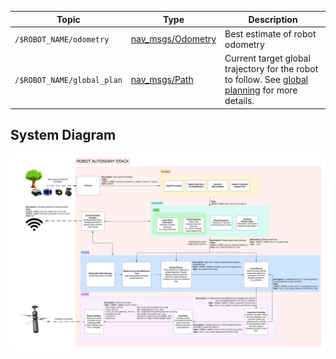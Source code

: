 



| Topic                          | Type              | Description                                                                                                                             |
| -------------------------------| ------------------| ---------------------------------------------------------------------------------------------------------------------------|
| `/$ROBOT_NAME/odometry`        | [nav_msgs/Odometry](https://docs.ros.org/en/rolling/p/nav_msgs/interfaces/msg/Odometry.html) | Best estimate of robot odometry
| `/$ROBOT_NAME/global_plan`     | [nav_msgs/Path](https://docs.ros.org/en/rolling/p/nav_msgs/interfaces/msg/Path.html)     | Current target global trajectory for the robot to follow. See [global planning](4_global/planning.md) for more details.

## System Diagram
![AirStack System Diagram](airstack_system_diagram.png)